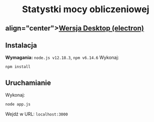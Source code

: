 <p align="center">
<h1 align="center">Statystki mocy obliczeniowej</h1>
<h2> align="center"><a href="https://github.com/uqlel/os-stats/tree/electron">Wersja Desktop (electron)</a></h2>
</p>


## Instalacja
**Wymagania:** `node.js v12.18.3`, `npm v6.14.6`
Wykonaj:
```sh
npm install
```
## Uruchamianie
Wykonaj:
```sh
node app.js
```
Wejdź w URL: `localhost:3000`
